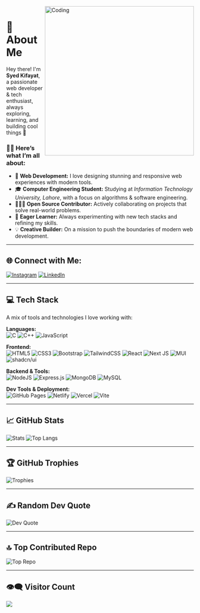 <img align="right" alt="Coding" width="400" src="https://cdn.dribbble.com/users/1162077/screenshots/3848914/media/320984a9ca58b3c73274c9259ecf6de8.gif" />

# 💫 About Me  
Hey there! I'm **Syed Kifayat**, a passionate web developer & tech enthusiast, always exploring, learning, and building cool things 🚀

### 👨‍💻 Here’s what I’m all about:
- 🎨 **Web Development:** I love designing stunning and responsive web experiences with modern tools.  
- 🎓 **Computer Engineering Student:** Studying at *Information Technology University, Lahore*, with a focus on algorithms & software engineering.  
- 🧑‍🤝‍🧑 **Open Source Contributor:** Actively collaborating on projects that solve real-world problems.  
- 🧠 **Eager Learner:** Always experimenting with new tech stacks and refining my skills.  
- 💡 **Creative Builder:** On a mission to push the boundaries of modern web development.

---

## 🌐 Connect with Me:
[![Instagram](https://img.shields.io/badge/Instagram-%23E4405F.svg?logo=Instagram&logoColor=white)](https://instagram.com/kifayat_khan5426)
[![LinkedIn](https://img.shields.io/badge/LinkedIn-%230077B5.svg?logo=linkedin&logoColor=white)](https://linkedin.com/in/syed-kifayat-ur-rahman-a88b03265)

---

## 💻 Tech Stack
A mix of tools and technologies I love working with:

**Languages:**  
![C](https://img.shields.io/badge/c-%2300599C.svg?style=for-the-badge&logo=c&logoColor=white)
![C++](https://img.shields.io/badge/c++-%2300599C.svg?style=for-the-badge&logo=c%2B%2B&logoColor=white)
![JavaScript](https://img.shields.io/badge/javascript-%23323330.svg?style=for-the-badge&logo=javascript&logoColor=%23F7DF1E)

**Frontend:**  
![HTML5](https://img.shields.io/badge/html5-%23E34F26.svg?style=for-the-badge&logo=html5&logoColor=white)
![CSS3](https://img.shields.io/badge/css3-%231572B6.svg?style=for-the-badge&logo=css3&logoColor=white)
![Bootstrap](https://img.shields.io/badge/bootstrap-%238511FA.svg?style=for-the-badge&logo=bootstrap&logoColor=white)
![TailwindCSS](https://img.shields.io/badge/tailwindcss-%2338B2AC.svg?style=for-the-badge&logo=tailwind-css&logoColor=white)
![React](https://img.shields.io/badge/react-%2320232a.svg?style=for-the-badge&logo=react&logoColor=%2361DAFB)
![Next JS](https://img.shields.io/badge/Next-black?style=for-the-badge&logo=next.js&logoColor=white)
![MUI](https://img.shields.io/badge/MUI-%230081CB.svg?style=for-the-badge&logo=mui&logoColor=white)
![shadcn/ui](https://img.shields.io/badge/shadcn/ui-%23black.svg?style=for-the-badge&logo=tailwind-css&logoColor=white)

**Backend & Tools:**  
![NodeJS](https://img.shields.io/badge/node.js-6DA55F?style=for-the-badge&logo=node.js&logoColor=white)
![Express.js](https://img.shields.io/badge/express.js-%23404d59.svg?style=for-the-badge&logo=express&logoColor=%2361DAFB)
![MongoDB](https://img.shields.io/badge/MongoDB-%234ea94b.svg?style=for-the-badge&logo=mongodb&logoColor=white)
![MySQL](https://img.shields.io/badge/mysql-%2300000f.svg?style=for-the-badge&logo=mysql&logoColor=white)

**Dev Tools & Deployment:**  
![GitHub Pages](https://img.shields.io/badge/github%20pages-121013?style=for-the-badge&logo=github&logoColor=white)
![Netlify](https://img.shields.io/badge/netlify-%23000000.svg?style=for-the-badge&logo=netlify&logoColor=#00C7B7)
![Vercel](https://img.shields.io/badge/vercel-%23000000.svg?style=for-the-badge&logo=vercel&logoColor=white)
![Vite](https://img.shields.io/badge/vite-%23646CFF.svg?style=for-the-badge&logo=vite&logoColor=white)

---

## 📈 GitHub Stats
![Stats](https://github-readme-stats.vercel.app/api?username=SyedKifayat1&theme=tokyonight&hide_border=true&include_all_commits=true&count_private=true)
![Top Langs](https://github-readme-stats.vercel.app/api/top-langs/?username=SyedKifayat1&theme=tokyonight&hide_border=true&layout=compact)

---

## 🏆 GitHub Trophies
![Trophies](https://github-profile-trophy.vercel.app/?username=SyedKifayat1&theme=radical&no-frame=true&margin-w=5)

---

## ✍️ Random Dev Quote
![Dev Quote](https://quotes-github-readme.vercel.app/api?type=horizontal&theme=radical)

---

## 🔝 Top Contributed Repo
![Top Repo](https://github-contributor-stats.vercel.app/api?username=SyedKifayat1&limit=5&theme=dark&combine_all_yearly_contributions=true)

---

## 👁‍🗨 Visitor Count  
[![](https://visitcount.itsvg.in/api?id=SyedKifayat1&icon=2&color=12)](https://visitcount.itsvg.in)
